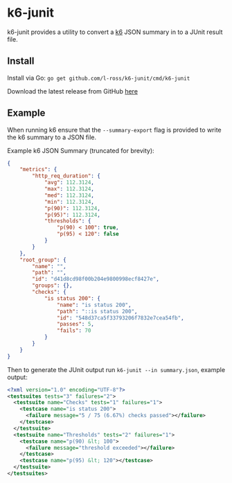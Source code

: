 # k6-junit

k6-junit provides a utility to convert a [k6](https://k6.io) JSON summary in to a JUnit result file.

## Install

Install via Go: `go get github.com/l-ross/k6-junit/cmd/k6-junit`

Download the latest release from GitHub [here](https://github.com/l-ross/k6-junit/releases/latest)

## Example

When running k6 ensure that the `--summary-export` flag is provided to write the k6 summary to a JSON file.

Example k6 JSON Summary (truncated for brevity):
```json
{
    "metrics": {
        "http_req_duration": {
            "avg": 112.3124,
            "max": 112.3124,
            "med": 112.3124,
            "min": 112.3124,
            "p(90)": 112.3124,
            "p(95)": 112.3124,
            "thresholds": {
                "p(90) < 100": true,
                "p(95) < 120": false
            }
        }
    },
    "root_group": {
        "name": "",
        "path": "",
        "id": "d41d8cd98f00b204e9800998ecf8427e",
        "groups": {},
        "checks": {
            "is status 200": {
                "name": "is status 200",
                "path": "::is status 200",
                "id": "548d37ca5f33793206f7832e7cea54fb",
                "passes": 5,
                "fails": 70
            }
        }
    }
}
```

Then to generate the JUnit output run `k6-junit --in summary.json`, example output:
```xml
<?xml version="1.0" encoding="UTF-8"?>
<testsuites tests="3" failures="2">
  <testsuite name="Checks" tests="1" failures="1">
    <testcase name="is status 200">
      <failure message="5 / 75 (6.67%) checks passed"></failure>
    </testcase>
  </testsuite>
  <testsuite name="Thresholds" tests="2" failures="1">
    <testcase name="p(90) &lt; 100">
      <failure message="threshold exceeded"></failure>
    </testcase>
    <testcase name="p(95) &lt; 120"></testcase>
  </testsuite>
</testsuites>
```
